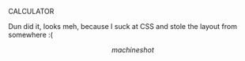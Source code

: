 CALCULATOR


Dun did it, looks meh, because I suck at CSS and stole the layout from somewhere :(


$$machineshot$$
